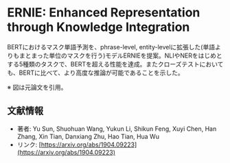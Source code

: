 # ERNIE: Enhanced Representation through Knowledge Integration

BERTにおけるマスク単語予測を、phrase-level, entity-levelに拡張した(単語よりもまとまった単位のマスクを行う)モデルERNIEを提案。NLIやNERをはじめとする5種類のタスクで、BERTを超える性能を達成。またクローズテストにおいても、BERTに比べて、より高度な推論が可能であることを示した。



※ 図は元論文を引用。



## 文献情報

- 著者: Yu Sun, Shuohuan Wang, Yukun Li, Shikun Feng, Xuyi Chen, Han Zhang, Xin Tian, Danxiang Zhu, Hao Tian, Hua Wu
- リンク: [https://arxiv.org/abs/1904.09223](https://arxiv.org/abs/1904.09223)

